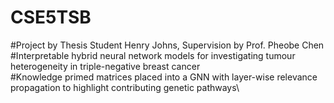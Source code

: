 # CSE5TSB
#Project by Thesis Student Henry Johns, Supervision by Prof. Pheobe Chen\
#Interpretable hybrid neural network models for investigating tumour heterogeneity in triple-negative breast cancer\
#Knowledge primed matrices placed into a GNN with layer-wise relevance propagation to highlight contributing genetic pathways\
